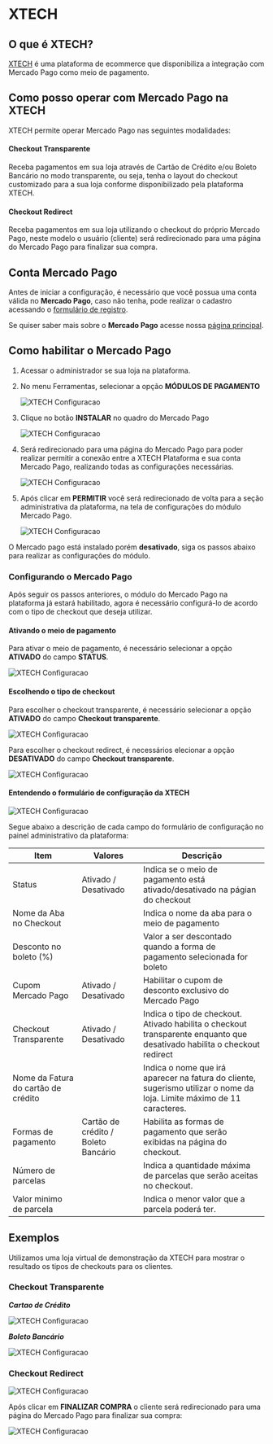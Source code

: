 # XTECH

## O que é XTECH?

[XTECH](https://www.xtechcommerce.com/) é uma plataforma de ecommerce que disponibiliza a integração com Mercado Pago como meio de pagamento.

## Como posso operar com Mercado Pago na XTECH

XTECH permite operar Mercado Pago nas seguintes modalidades:

#### Checkout Transparente

Receba pagamentos em sua loja através de Cartão de Crédito e/ou Boleto Bancário no modo transparente, ou seja, tenha o layout do checkout customizado para a sua loja conforme disponibilizado pela plataforma XTECH.

#### Checkout Redirect

Receba pagamentos em sua loja utilizando o checkout do próprio Mercado Pago, neste modelo o usuário (cliente) será redirecionado para uma página do Mercado Pago para finalizar sua compra.

## Conta Mercado Pago

Antes de iniciar a configuração, é necessário que você possua uma conta válida no **Mercado Pago**, caso não tenha, pode realizar o cadastro acessando o [formulário de registro](https://www.mercadopago.com.br/registration-mp?mode=mp).

Se quiser saber mais sobre o **Mercado Pago** acesse nossa [página principal](https://www.mercadopago.com.br/).

## Como habilitar o Mercado Pago

1. Acessar o administrador se sua loja na plataforma.
2. No menu Ferramentas, selecionar a opção **MÓDULOS DE PAGAMENTO**

    ![XTECH Configuracao](/images/plugins/unofficial/xtech/xtech_config01.png)

3. Clique no botão **INSTALAR** no quadro do Mercado Pago

    ![XTECH Configuracao](/images/plugins/unofficial/xtech/xtech_config02.png)

4. Será redirecionado para uma página do Mercado Pago para poder realizar permitir a conexão entre a XTECH Plataforma e sua conta Mercado Pago, realizando todas as configurações necessárias.

    ![XTECH Configuracao](/images/plugins/unofficial/xtech/xtech_config03.png)

5. Após clicar em **PERMITIR** você será redirecionado de volta para a seção administrativa da plataforma, na tela de configurações do módulo Mercado Pago.

    ![XTECH Configuracao](/images/plugins/unofficial/xtech/xtech_config04.png)

O Mercado pago está instalado porém **desativado**, siga os passos abaixo para realizar as configurações do módulo.

### Configurando o Mercado Pago

Após seguir os passos anteriores, o módulo do Mercado Pago na plataforma já estará habilitado, agora é necessário configurá-lo de acordo com o tipo de checkout que deseja utilizar.

#### Ativando o meio de pagamento

Para ativar o meio de pagamento, é necessário selecionar a opção **ATIVADO** do campo **STATUS**.

![XTECH Configuracao](/images/plugins/unofficial/xtech/xtech_config06.png)

#### Escolhendo o tipo de checkout

Para escolher o checkout transparente, é necessário selecionar a opção **ATIVADO** do campo **Checkout transparente**.

![XTECH Configuracao](/images/plugins/unofficial/xtech/xtech_config07.png)

Para escolher o checkout redirect, é necessários elecionar a opção **DESATIVADO** do campo **Checkout transparente**.

![XTECH Configuracao](/images/plugins/unofficial/xtech/xtech_config08.png)

#### Entendendo o formulário de configuração da XTECH

![XTECH Configuracao](/images/plugins/unofficial/xtech/xtech_config05.png)

Segue abaixo a descrição de cada campo do formulário de configuração no painel administrativo da plataforma:

Item | Valores | Descrição
---------|----------|---------
 Status | Ativado / Desativado | Indica se o meio de pagamento está ativado/desativado na págian do checkout
 Nome da Aba no Checkout | | Indica o nome da aba para o meio de pagamento
 Desconto no boleto (%) | | Valor a ser descontado quando a forma de pagamento selecionada for boleto
 Cupom Mercado Pago | Ativado / Desativado | Habilitar o cupom de desconto exclusivo do Mercado Pago
 Checkout Transparente | Ativado / Desativado | Indica o tipo de checkout. Ativado habilita o checkout transparente enquanto que desativado habilita o checkout redirect
 Nome da Fatura do cartão de crédito | | Indica o nome que irá aparecer na fatura do cliente, sugerismo utilizar o nome da loja. Limite máximo de 11 caracteres.
 Formas de pagamento | Cartão de crédito / Boleto Bancário | Habilita as formas de pagamento que serão exibidas na página do checkout.
 Número de parcelas | | Indica a quantidade máxima de parcelas que serão aceitas no checkout.
 Valor minimo de parcela | | Indica o menor valor que a parcela poderá ter.

## Exemplos

Utilizamos uma loja virtual de demonstração da XTECH para mostrar o resultado os tipos de checkouts para os clientes.

### Checkout Transparente

**_Cartao de Crédito_**

![XTECH Configuracao](/images/plugins/unofficial/xtech/xtech_config12.png)

**_Boleto Bancário_**

![XTECH Configuracao](/images/plugins/unofficial/xtech/xtech_config11.png)

### Checkout Redirect

![XTECH Configuracao](/images/plugins/unofficial/xtech/xtech_config10.png)

Após clicar em **FINALIZAR COMPRA** o cliente será redirecionado para uma página do Mercado Pago para finalizar sua compra:

![XTECH Configuracao](/images/plugins/unofficial/xtech/xtech_gif01.png)